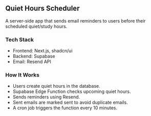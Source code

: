 ## Quiet Hours Scheduler

A server-side app that sends email reminders to users before their scheduled quiet/study hours.

### Tech Stack

- Frontend: Next.js, shadcn/ui
- Backend: Supabase
- Email: Resend API

### How It Works

- Users create quiet hours in the database.
- Supabase Edge Function checks upcoming quiet hours.
- Sends reminders using Resend.
- Sent emails are marked sent to avoid duplicate emails.
- A cron job triggers the function every 10 minutes.